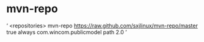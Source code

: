 # mvn-repo
‘
\<repositories\>
        <repository>
            <id>mvn-repo</id>
            <url>https://raw.github.com/sxjlinux/mvn-repo/master</url>
            <snapshots>
                <enabled>true</enabled>
                <updatePolicy>always</updatePolicy>
            </snapshots>
        </repository>
    </repositories>
    <dependencies>
        <dependency>
            <groupId>com.wincom.publicmodel</groupId>
            <artifactId>path</artifactId>
            <version>2.0</version>
        </dependency>
    </dependencies>
’
